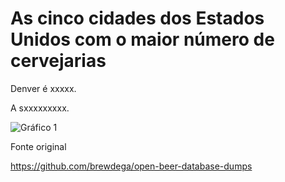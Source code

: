 # As cinco cidades dos Estados Unidos com o maior número de cervejarias

Denver é xxxxx.

A sxxxxxxxxx.

![Gráfico 1](adrianagrafico2.png)

Fonte original

https://github.com/brewdega/open-beer-database-dumps
